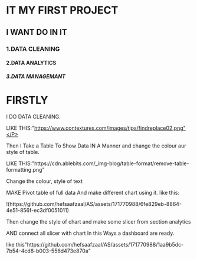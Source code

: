 

<h1>IT MY FIRST PROJECT</h1>

<h2>I WANT DO IN IT</h2>
<h3>1.DATA CLEANING </h3>
<h4>2.DATA ANALYTICS </h4>
<h5>3.DATA MANAGEMANT</h5>
<h1>FIRSTLY</h1>
<P>I DO DATA CLEANING.
  
LIKE THIS:"https://www.contextures.com/images/tips/findreplace02.png"</P>
<p>Then I Take a Table To Show Data IN A Manner and change the colour aur style of table.</p>
<P>LIKE THIS:"https://cdn.ablebits.com/_img-blog/table-format/remove-table-formatting.png"</P>
<P>Change the colour, style of text</P>
<P>MAKE Pivot table of full data And make different chart using it. 
  like this:</P>

<p>!(https://github.com/hefsaafzaal/AS/assets/171770988/6fe829eb-8864-4e51-856f-ec3df0051011)</p>
<p>Then change the style of chart and make some slicer from section analytics  </p>
<P>AND connect all slicer with chart In this Ways a dashboard are ready. </P>
<p>like this"https://github.com/hefsaafzaal/AS/assets/171770988/1aa9b5dc-7b54-4cd8-b003-556d473e870a"</p>


